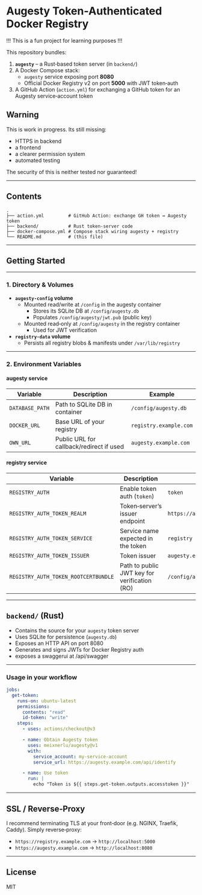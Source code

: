 # Augesty Token‑Authenticated Docker Registry

!!! This is a fun project for learning purposes !!!

This repository bundles:

1. **`augesty`** – a Rust‑based token server (in `backend/`)
2. A Docker Compose stack:
   - `augesty` service exposing port **8080**
   - Official Docker Registry v2 on port **5000** with JWT token‑auth
3. A GitHub Action (`action.yml`) for exchanging a GitHub token for an Augesty service‑account token

## Warning

This is work in progress. Its still missing:

- HTTPS in backend
- a frontend
- a clearer permission system
- automated testing

The security of this is neither tested nor guaranteed!

---

## Contents

```
.
├── action.yml         # GitHub Action: exchange GH token ↔ Augesty token
├── backend/           # Rust token‑server code
├── docker-compose.yml # Compose stack wiring augesty + registry
└── README.md          # (this file)
```

---

## Getting Started

---

### 1. Directory & Volumes

- **`augesty-config` volume**  
  - Mounted read/write at `/config` in the augesty container  
    - Stores its SQLite DB at `/config/augesty.db`  
    - Populates `/config/augesty/jwt.pub` (public key)
  - Mounted read‑only at `/config/augesty` in the registry container  
    - Used for JWT verification
- **`registry-data` volume**  
  - Persists all registry blobs & manifests under `/var/lib/registry`

---

### 2. Environment Variables

#### augesty service

| Variable       | Description                                | Example                        |
| -------------- | ------------------------------------------ | ------------------------------ |
| `DATABASE_PATH`| Path to SQLite DB in container             | `/config/augesty.db`           |
| `DOCKER_URL`   | Base URL of your registry                  | `registry.example.com`         |
| `OWN_URL`      | Public URL for callback/redirect if used   | `augesty.example.com`          |

#### registry service

| Variable                             | Description                                     | Example                                         |
| ------------------------------------ | ----------------------------------------------- | ----------------------------------------------- |
| `REGISTRY_AUTH`                      | Enable token auth (`token`)                     | `token`                                         |
| `REGISTRY_AUTH_TOKEN_REALM`          | Token‑server’s issuer endpoint                  | `https://augesty.example.com/api/token`         |
| `REGISTRY_AUTH_TOKEN_SERVICE`        | Service name expected in the token              | `registry`                                      |
| `REGISTRY_AUTH_TOKEN_ISSUER`         | Token issuer                                    | `augesty.example.com`                           |
| `REGISTRY_AUTH_TOKEN_ROOTCERTBUNDLE` | Path to public JWT key for verification (RO)    | `/config/augesty/jwt.pub`                       |

---

## `backend/` (Rust)

- Contains the source for your `augesty` token server
- Uses SQLite for persistence (`augesty.db`)
- Exposes an HTTP API on port 8080
- Generates and signs JWTs for Docker Registry auth
- exposes a swaggerui at /api/swagger

---

### Usage in your workflow

```yaml
jobs:
  get-token:
    runs-on: ubuntu-latest
    permissions:
      contents: "read"
      id-token: "write"
    steps:
      - uses: actions/checkout@v3

      - name: Obtain Augesty token
        uses: meixnerlu/augesty@v1
        with:
          service_account: my-service-account
          service_url: https://augesty.example.com/api/identify

      - name: Use token
        run: |
          echo "Token is ${{ steps.get-token.outputs.accesstoken }}"
```

---

## SSL / Reverse‑Proxy

I recommend terminating TLS at your front‑door (e.g. NGINX, Traefik, Caddy). Simply reverse‑proxy:

- `https://registry.example.com` → `http://localhost:5000`
- `https://augesty.example.com` → `http://localhost:8080`

---

## License

MIT
